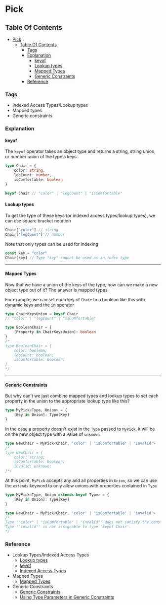 # Pick

## Table Of Contents
- [Pick](#pick)
	- [Table Of Contents](#table-of-contents)
		- [Tags](#tags)
		- [Explanation](#explanation)
			- [keyof](#keyof)
			- [Lookup types](#lookup-types)
			- [Mapped Types](#mapped-types)
			- [Generic Constraints](#generic-constraints)
		- [Reference](#reference)

### Tags
- Indexed Access Types/Lookup types
- Mapped types
- Generic constraints
  
### Explanation
#### keyof
The `keyof` operator takes an object type and returns a string, string union, or number union of the type's keys.

```ts
type Chair = {
	color: string,
	legCount: number,
	isComfortable: boolean
}

keyof Chair // "color" | "legCount" | "isComfortable"
```
#### Lookup types
To get the type of these keys (or indexed access types/lookup types), we can use square bracket notation

```ts
Chair["color"] // string
Chair["legCount"] // number
```
Note that only types can be used for indexing
```ts
const key = "color"
Chair[key] // Type "key" cannot be used as an index type
```

---
#### Mapped Types
Now that we have a union of the keys of the type, how can we make a new object type out of it? The answer is mapped types

For example, we can set each key of `Chair` to a boolean like this with dynamic keys and the `in` operator

```ts
type ChairKeysUnion = keyof Chair 
// "color" | "legCount" | "isComfortable"

type BooleanChair = {
	[Property in ChairKeysUnion]: boolean
} 
/*
type BooleanChair = {
    color: boolean;
    legCount: boolean;
    isComfortable: boolean;
}
*/
```

---
#### Generic Constraints
But why can't we just combine mapped types and lookup types to set each property in the union to the appropriate lookup type like this?

```ts
type MyPick<Type, Union> = {
	[Key in Union]: Type[Key]
}
```


In the case a property doesn't exist in the `Type` passed to `MyPick`, it will be on the new object type with a value of `unknown`

```ts
type NewChair = MyPick<Chair, 'color' | 'isComfortable' | 'invalid'>
/*
type NewChair = {
    color: string;
    isComfortable: boolean;
    invalid: unknown;
}*/
```
At this point, `MyPick` accepts any and all properties in `Union`, so we can use the `extends` keyword to only allow unions with properties contained in `Type`
```ts
type MyPick<Type, Union extends keyof Type> = {
	[Key in Union]: Type[Key]
}

type NewChair = MyPick<Chair, 'color' | 'isComfortable' | 'invalid'>
/*
Type '"color" | "isComfortable" | "invalid"' does not satisfy the constraint 'keyof Chair'.
Type '"invalid"' is not assignable to type 'keyof Chair'.
*/
```

### Reference
- Lookup Types/Indexed Access Types
  - [Lookup types](https://www.typescriptlang.org/docs/handbook/release-notes/typescript-2-1.html#keyof-and-lookup-types)
  - [keyof](https://www.typescriptlang.org/docs/handbook/2/keyof-types.html)
  - [Indexed Access Types](https://www.typescriptlang.org/docs/handbook/2/indexed-access-types.html)
- Mapped Types
  - [Mapped Types](https://www.typescriptlang.org/docs/handbook/2/mapped-types.html)
- Generic Constraints
  - [Generic Constraints](https://www.typescriptlang.org/docs/handbook/2/generics.html#generic-constraints)
  - [Using Type Parameters in Generic Constraints](https://www.typescriptlang.org/docs/handbook/2/generics.html#using-type-parameters-in-generic-constraints)